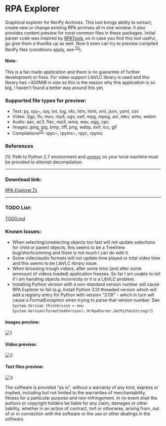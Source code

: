 # RPA Explorer

Graphical explorer for RenPy Archives. This tool brings ability to extract, create new or change existing RPA archives all in one window. It also provides content preview for most common files in these packages. Initial parser code was inspired by [RPATools](https://github.com/Shizmob/rpatool), so in case you find this tool useful, go give them a thumbs up as well. Now it even can try to preview compiled RenPy files (conditions apply, see <sup>[[1]](#reference1)</sup>).

#### Note:

This is a fan made application and there is no guarantee of further development or fixes. For video support LibVLC library is used and this library has ~300MiB in size so this is the reason why this application is so big, I haven't found a better way around this yet.

### Supported file types for preview:

- Text: py, rpy~, rpy, txt, log, nfo, htm, html, xml, json, yaml, csv
- Video: 3gp, flv, mov, mp4, ogv, swf, mpg, mpeg, avi, mkv, wmv, webm
- Audio: aac, ac3, flac, mp3, wma, wav, ogg, cpc
- Images: jpeg, jpg, bmp, tiff, png, webp, exif, ico, gif
- Compilations<sup>[[1]](#reference1)</sup>: rpyc~, rpymc~, rpyc, rpymc

### References

<a name="reference1"></a>[1]: Path to Python 2.7 environment and [unrpyc](https://github.com/CensoredUsername/unrpyc) on your local machine must be provided to attempt decompilation.

---

### Download link:

[RPA Explorer.7z](https://github.com/UniverseDevel/RPA-Explorer/blob/master/RPA%20Explorer/bin/Release/net461/RPA%20Explorer.7z)

---

### TODO List:

[TODO.md](https://github.com/UniverseDevel/RPA-Explorer/blob/master/TODO.md)

### Known Issues:

- When selecting/unselecting objects too fast will not update selections for child or parent objects, this seems to be a TreeView bug/shortcomming and there is not much I can do with it.
- Some video/audio formats will not update time played or total video time and this seems to be LibVLC library issue.
- When browsing trough videos, after some time (and after some ammount of videos loaded) application freezes. So far I am unable to tell if I am handling objects incorrectly or it is a LibVLC problem.
- Installing Python version with a non-standard version number will cause RPA Explorer to fail (e.g. install Python 3.13 threaded version which will add a registry entry for Python with version "3.13t" - which in turn will cause a FormatException when trying to parse that version number. See <code>System.Version thisVersion = new System.Version(formattedVersion);</code> in <code>RpaParser.GetPythonString()</code>)

#### Images preview:
![1](https://user-images.githubusercontent.com/47400898/154856556-1da3d011-5631-4100-972c-f6e844967242.png)
#### Video preview:
![2](https://user-images.githubusercontent.com/47400898/154856560-71837ed7-899c-43bb-ab0d-3a10dd7844e8.png)
#### Text files preview:
![3](https://user-images.githubusercontent.com/47400898/154856564-1a588bdd-3412-491d-a070-078e17c42d19.png)

The software is provided "as is", without a warranty of any kind, express or implied, including but not limited to the warranties of merchantability, fitness for a particular purpose and non-infringement. In no event shall the authors or copyright holders be liable for any claim, damages or other liability, whether in an action of contract, tort or otherwise, arising from, out of or in connection with the software or the use or other dealings in the software.
